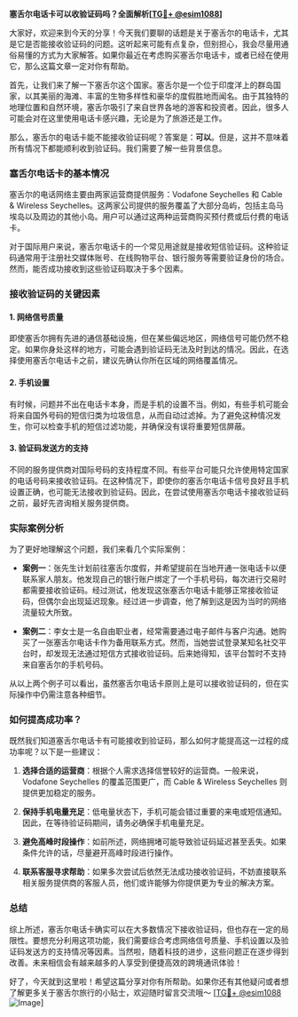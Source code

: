 **塞舌尔电话卡可以收验证码吗？全面解析[[TG💪+ @esim1088](https://t.me/s/esim1088)]**

大家好，欢迎来到今天的分享！今天我们要聊的话题是关于塞舌尔的电话卡，尤其是它是否能接收验证码的问题。这听起来可能有点复杂，但别担心，我会尽量用通俗易懂的方式为大家解答。如果你最近在考虑购买塞舌尔电话卡，或者已经在使用它，那么这篇文章一定对你有帮助。

首先，让我们来了解一下塞舌尔这个国家。塞舌尔是一个位于印度洋上的群岛国家，以其美丽的海滩、丰富的生物多样性和豪华的度假胜地而闻名。由于其独特的地理位置和自然环境，塞舌尔吸引了来自世界各地的游客和投资者。因此，很多人可能会对在这里使用电话卡感兴趣，无论是为了旅游还是工作。

那么，塞舌尔的电话卡能不能接收验证码呢？答案是：**可以**。但是，这并不意味着所有情况下都能顺利收到验证码。我们需要了解一些背景信息。

### 塞舌尔电话卡的基本情况

塞舌尔的电话网络主要由两家运营商提供服务：Vodafone Seychelles 和 Cable & Wireless Seychelles。这两家公司提供的服务覆盖了大部分岛屿，包括主岛马埃岛以及周边的其他小岛。用户可以通过这两种运营商购买预付费或后付费的电话卡。

对于国际用户来说，塞舌尔电话卡的一个常见用途就是接收短信验证码。这种验证码通常用于注册社交媒体账号、在线购物平台、银行服务等需要验证身份的场合。然而，能否成功接收到这些验证码取决于多个因素。

### 接收验证码的关键因素

#### 1. 网络信号质量

即使塞舌尔拥有先进的通信基础设施，但在某些偏远地区，网络信号可能仍然不稳定。如果你身处这样的地方，可能会遇到验证码无法及时到达的情况。因此，在选择使用塞舌尔电话卡之前，建议先确认你所在区域的网络覆盖情况。

#### 2. 手机设置

有时候，问题并不出在电话卡本身，而是手机的设置不当。例如，有些手机可能会将来自国外号码的短信归类为垃圾信息，从而自动过滤掉。为了避免这种情况发生，你可以检查手机的短信过滤功能，并确保没有误将重要短信屏蔽。

#### 3. 验证码发送方的支持

不同的服务提供商对国际号码的支持程度不同。有些平台可能只允许使用特定国家的电话号码来接收验证码。在这种情况下，即使你的塞舌尔电话卡信号良好且手机设置正确，也可能无法接收到验证码。因此，在尝试使用塞舌尔电话卡接收验证码之前，最好先咨询相关服务提供商。

### 实际案例分析

为了更好地理解这个问题，我们来看几个实际案例：

- **案例一**：张先生计划前往塞舌尔度假，并希望提前在当地开通一张电话卡以便联系家人朋友。他发现自己的银行账户绑定了一个手机号码，每次进行交易时都需要接收验证码。经过测试，他发现这张塞舌尔电话卡能够正常接收验证码，但偶尔会出现延迟现象。经过进一步调查，他了解到这是因为当时的网络流量较大所致。
  
- **案例二**：李女士是一名自由职业者，经常需要通过电子邮件与客户沟通。她购买了一张塞舌尔电话卡作为备用联系方式。然而，当她尝试登录某知名社交平台时，却发现无法通过短信方式接收验证码。后来她得知，该平台暂时不支持来自塞舌尔的手机号码。

从以上两个例子可以看出，虽然塞舌尔电话卡原则上是可以接收验证码的，但在实际操作中仍需注意各种细节。

### 如何提高成功率？

既然我们知道塞舌尔电话卡有可能接收到验证码，那么如何才能提高这一过程的成功率呢？以下是一些建议：

1. **选择合适的运营商**：根据个人需求选择信誉较好的运营商。一般来说，Vodafone Seychelles 的覆盖范围更广，而 Cable & Wireless Seychelles 则提供更加稳定的服务。
   
2. **保持手机电量充足**：低电量状态下，手机可能会错过重要的来电或短信通知。因此，在等待验证码期间，请务必确保手机电量充足。

3. **避免高峰时段操作**：如前所述，网络拥堵可能导致验证码延迟甚至丢失。如果条件允许的话，尽量避开高峰时段进行操作。

4. **联系客服寻求帮助**：如果多次尝试后依然无法成功接收验证码，不妨直接联系相关服务提供商的客服人员，他们或许能够为你提供更为专业的解决方案。

### 总结

综上所述，塞舌尔电话卡确实可以在大多数情况下接收验证码，但也存在一定的局限性。要想充分利用这项功能，我们需要综合考虑网络信号质量、手机设置以及验证码发送方的支持情况等因素。当然啦，随着科技的进步，这些问题正在逐步得到改善。未来相信会有越来越多的人享受到便捷高效的跨境通讯体验！

好了，今天就到这里啦！希望这篇分享对你有所帮助。如果你还有其他疑问或者想了解更多关于塞舌尔旅行的小贴士，欢迎随时留言交流哦～ [[TG💪+ @esim1088](https://t.me/s/esim1088) ![Image](https://i.postimg.cc/4NQfJmqS/Snipaste-2025-05-13-00-14-12.png)]